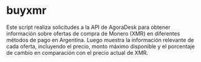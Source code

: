# buyxmr
Este script realiza solicitudes a la API de AgoraDesk para obtener información sobre ofertas de compra de Monero (XMR) en diferentes métodos de pago en Argentina. Luego muestra la información relevante de cada oferta, incluyendo el precio, monto máximo disponible y el porcentaje de cambio en comparación con el precio actual de XMR.
